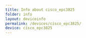 ```yaml
---
title: Info about cisco_epc3825
folder: info
layout: deviceinfo
permalink: /devices/cisco_epc3825/
device: cisco_epc3825
---
```

